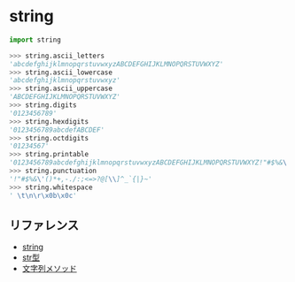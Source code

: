 # string

```python
import string
```

```python
>>> string.ascii_letters
'abcdefghijklmnopqrstuvwxyzABCDEFGHIJKLMNOPQRSTUVWXYZ'
>>> string.ascii_lowercase
'abcdefghijklmnopqrstuvwxyz'
>>> string.ascii_uppercase
'ABCDEFGHIJKLMNOPQRSTUVWXYZ'
>>> string.digits
'0123456789'
>>> string.hexdigits
'0123456789abcdefABCDEF'
>>> string.octdigits
'01234567'
>>> string.printable
'0123456789abcdefghijklmnopqrstuvwxyzABCDEFGHIJKLMNOPQRSTUVWXYZ!"#$%&\'()*+,-./:;<=>?@[\\]^_`{|}~ \t\n\r\x0b\x0c'
>>> string.punctuation
'!"#$%&\'()*+,-./:;<=>?@[\\]^_`{|}~'
>>> string.whitespace
' \t\n\r\x0b\x0c'
```

## リファレンス

- [string](https://docs.python.org/ja/3/library/string.html)
- [str型](https://docs.python.org/ja/3/library/stdtypes.html#textseq)
- [文字列メソッド](https://docs.python.org/ja/3/library/stdtypes.html#string-methods)
